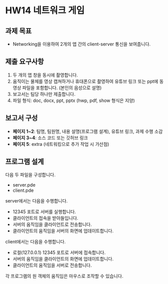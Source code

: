 # HW14 네트워크 게임

## 과제 목표

- Networking을 이용하여 2개의 앱 간의 client-server 통신을 보여줍니다.

## 제출 요구사항

1. 두 개의 앱 창을 동시에 촬영합니다.
2. 움직이는 물체를 영상 캡쳐하거나 휴대폰으로 촬영하여 유튜브 링크 또는 ppt에 동영상 파일을 포함합니다. (본인의 음성으로 설명)
3. 보고서는 팀당 하나만 제출합니다.
4. 파일 형식: doc, docx, ppt, pptx (hwp, pdf, show 형식은 지양)

## 보고서 구성

- **페이지 1~2**: 팀명, 팀원명, 내용 설명(프로그램 설계), 유튜브 링크, 과제 수행 소감
- **페이지 3~4**: 소스 코드 또는 깃허브 링크
- **페이지 5**: extra (네트워킹으로 추가 작업 시 가산점)

## 프로그램 설계

다음 두 파일을 구성합니다.

- server.pde
- client.pde

server에서는 다음을 수행합니다.

- 12345 포트로 서버를 실행합니다.
- 클라이언트의 접속을 받아들입니다.
- 서버의 움직임을 클라이언트로 전송합니다.
- 클라이언트의 움직임을 서버의 화면에 업데이트합니다.

client에서는 다음을 수행합니다.

- 로컬(127.0.0.1) 12345 포트로 서버에 접속합니다.
- 서버의 움직임을 클라이언트의 화면에 업데이트합니다.
- 클라이언트의 움직임을 서버로 전송합니다.

각 프로그램의 원 객체의 움직임은 마우스로 조작할 수 있습니다.
